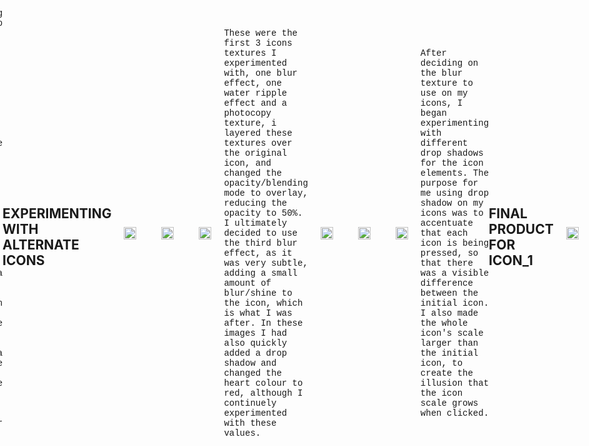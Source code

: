 ```yaml
---
title: DMS1_POST011
published_at: 2024-09-01
snippet: Assignment 2 Continued
disable_html_sanitization: true
allow_math: true
image: /images/02sketch.jpg
---
```


<img src="https://www.hardjewelry.com/cdn/shop/files/ezgif.com-gif-maker_3.gif?v=1649272041" alt="Description of Image" style="float:right; margin-left:20px; width:75px; height:auto;">

<style>
        .row{
            width:720px;
            margin: 10px auto 10px auto ;
        }
        .image-container {
            display: table-cell;
            vertical-align: middle;
            padding:20px;
        }
 </style>


># **ASSIGNMENT 2 ICONS_*SLEEP SENSE***

<div class="row">
        <div class="image-container"><img id="icon2" src="newimages/icon1.png" height="200" width="200"/></div>
        <div class="image-container"><img id="icon3" src="newimages/icon2.png" height="200" width="200"/></div>
        <div class="image-container"><img id="icon4" src="newimages/icon3.png" height="200" width="200"/></div>
    </div>

---

<div class="row">
        <div class="image-container"><img id="icon2" src="newimages/icon4.png" height="200" width="200"/></div>
        <div class="image-container"><img id="icon3" src="newimages/icon5.png" height="200" width="200"/></div>
        <div class="image-container"><img id="icon4" src="newimages/icon6.png" height="200" width="200"/></div>
    </div>

---

<div class="row">
        <div class="image-container"><img id="icon2" src="newimages/icon7.png" height="200" width="200"/></div>
        <div class="image-container"><img id="icon3" src="newimages/icon8.png" height="200" width="200"/></div>
        <div class="image-container"><img id="icon4" src="newimages/icon9.png" height="200" width="200"/></div>
    </div>

<style>
  .custom-font {
    font-family: 'Courier New', Courier, monospace;
  }
</style>

<p class="custom-font">
After a few hours of experimenting I had come up with the first set of 9 icons, I believe that with the desired concept in mind, these icons did extremely well to adhere to the brief of the assignment and well align with the sleep sounds app. Each icon differently represented aspects to sleeping and dreaming, with the idea that each image represents an aspect to life that the user may dream about, with the idea that when the icon is selected, the specific audio that plays will help the user to boost different parts of their livelihood.

## **EXPERIMENTING WITH ALTERNATE ICONS**

<div class="row">
        <div class="image-container"><img id="texture1" src="alternates/01test.png" height="200" width="200"/></div>
        <div class="image-container"><img id="texture2" src="alternates/02test.png" height="200" width="200"/></div>
        <div class="image-container"><img id="texture3" src="alternates/icon1.2.png" height="200" width="200"/></div>
    </div>

<style>
  .custom-font {
    font-family: 'Courier New', Courier, monospace;
  }
</style>

<p class="custom-font">
These were the first 3 icons textures I experimented with, one blur effect, one water ripple effect and a photocopy texture, i layered these textures over the original icon, and changed the opacity/blending mode to overlay, reducing the opacity to 50%. I ultimately decided to use the third blur effect, as it was very subtle, adding a small amount of blur/shine to the icon, which is what I was after. In these images I had also quickly added a drop shadow and changed the heart colour to red, although I continuely experimented with these values.

---

<div class="row">
        <div class="image-container"><img id="shadow1" src="alternates/03test.png" height="200" width="200"/></div>
        <div class="image-container"><img id="shadow2" src="alternates/04test.png" height="200" width="200"/></div>
        <div class="image-container"><img id="shadow3" src="alternates/05test.png" height="200" width="200"/></div>
    </div>

<style>
  .custom-font {
    font-family: 'Courier New', Courier, monospace;
  }
</style>

<p class="custom-font">
After deciding on the blur texture to use on my icons, I began experimenting with different drop shadows for the icon elements. The purpose for me using drop shadow on my icons was to accentuate that each icon is being pressed, so that there was a visible difference between the initial icon. I also made the whole icon's scale larger than the initial icon, to create the illusion that the icon scale grows when clicked. 

## **FINAL PRODUCT FOR ICON_1**

<div class="row">
        <div class="image-container"><img id="icon1" src="newimages/icon1.png" height="350" width="350"/></div>
        <div class="image-container"><img id="icon1.2" src="newimages/icon1.2.png" height="350" width="350"/></div>
    </div>

---
  
## **EACH ICON WITH IT'S ALTERNATIVE**

<style>
   body {
    display: flex;
    justify-content: center;
    align-items: center;
    min-height: 100vh; 
    margin: 0; 
  }
  
  .column {
    display: grid;
    grid-template-columns: repeat(2, 1fr); 
    grid-template-rows: auto; 
    gap: 10px; 
    width: 700px; 
  }

  .image-container img {
    width: 100%;
    height: auto; 
  }

   #icon1 { grid-column: 1; grid-row: 1; }  
    #icon1.2 { grid-column: 2; grid-row: 1; }  
  #icon2 { grid-column: 1; grid-row: 2; }  
    #icon2.2 { grid-column: 2; grid-row: 2; } 
  #icon3 { grid-column: 1; grid-row: 3; }  
    #icon3.2 { grid-column: 2; grid-row: 3; } 
  #icon4 { grid-column: 1; grid-row: 4; }  
    #icon4.2 { grid-column: 2; grid-row: 4; } 
  #icon5 { grid-column: 1; grid-row: 5; }  
    #icon5.2 { grid-column: 2; grid-row: 5; } 
  #icon6 { grid-column: 1; grid-row: 6; } 
    #icon6.2 { grid-column: 2; grid-row: 6; } 
  #icon7 { grid-column: 1; grid-row: 7; }  
    #icon7.2 { grid-column: 2; grid-row: 7; } 
  #icon8 { grid-column: 1; grid-row: 8; }  
    #icon8.2 { grid-column: 2; grid-row: 8; } 
  #icon9 { grid-column: 1; grid-row: 9; }  
    #icon9.2 { grid-column: 2; grid-row: 9; } 
</style>


<div class="column">
        <div class="image-container"><img id="icon1" src="newimages/icon1.png" height="350" width="350"/></div>
        <div class="image-container"><img id="icon1.2" src="newimages/icon1.2.png" height="350" width="350"/></div>
        <div class="image-container"><img id="icon2" src="newimages/icon2.png" height="350" width="350"/></div>
        <div class="image-container"><img id="icon2.2" src="newimages/icon2.2.png" height="350" width="350"/></div>
        <div class="image-container"><img id="icon3" src="newimages/icon3.png" height="350" width="350"/></div>
        <div class="image-container"><img id="icon3.2" src="newimages/icon3.2.png" height="350" width="350"/></div>
        <div class="image-container"><img id="icon4" src="newimages/icon4.png" height="350" width="350"/></div>
        <div class="image-container"><img id="icon4.2" src="newimages/icon4.2.png" height="350" width="350"/></div>
        <div class="image-container"><img id="icon5" src="newimages/icon5.png" height="350" width="350"/></div>
        <div class="image-container"><img id="icon5.2" src="newimages/icon5.2.png" height="350" width="350"/></div>
        <div class="image-container"><img id="icon6" src="newimages/icon6.png" height="350" width="350"/></div>
        <div class="image-container"><img id="icon6.2" src="newimages/icon6.2.png" height="350" width="350"/></div>
        <div class="image-container"><img id="icon7" src="newimages/icon7.png" height="350" width="350"/></div>
        <div class="image-container"><img id="icon7.2" src="newimages/icon7.2.png" height="350" width="350"/></div>
        <div class="image-container"><img id="icon8" src="newimages/icon8.png" height="350" width="350"/></div>
        <div class="image-container"><img id="icon8.2" src="newimages/icon8.2.png" height="350" width="350"/></div>
        <div class="image-container"><img id="icon9" src="newimages/icon9.png" height="350" width="350"/></div>
        <div class="image-container"><img id="icon9.2" src="newimages/icon9.2.png" height="350" width="350"/></div>
    </div>

---

<style>
  .custom-font {
    font-family: 'Courier New', Courier, monospace;
  }
</style>

<p class="custom-font">
After creating alternatives for every icon, I was throughouly impressed with the final outcome for my icons. It felt like there was a strong family resemblance for every icon, by using the same colour palette, background shape and texture overlays. I was able to create a set of 9 icons that felt as if they belonged together and could potentially be used on a sleeping app for all ages. After exporting all my icons from illustrator to my desktop, the next step was to implement them into my html website, this was relatively easy as I had already experimented with the html website with my previous icons.

## **ILLUSTRATOR AND EXPORTING**

<div class="row">
        <div class="image-container"><img id="illustrator" src="newimages/illustrator.png" height="200" width="200"/></div>
        <div class="image-container"><img id="icons" src="newimages/updatedicons.png" height="200" width="200"/></div>
        <div class="image-container"><img id="VSC" src="newimages/vsCODE.png" height="200" width="200"/></div>
    </div>
